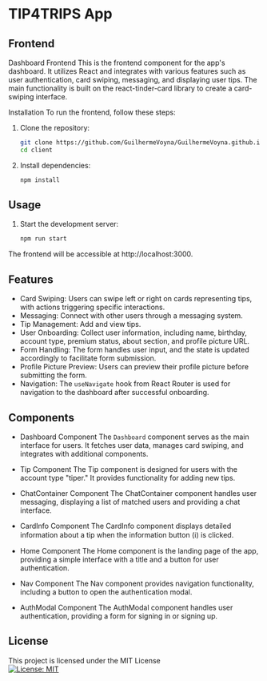 
# TIP4TRIPS App
## Frontend
Dashboard Frontend
This is the frontend component for the app's dashboard. It utilizes React and integrates with various features such as user authentication, card swiping, messaging, and displaying user tips. The main functionality is built on the react-tinder-card library to create a card-swiping interface.

Installation
To run the frontend, follow these steps:
1. Clone the repository:
    ```bash
    git clone https://github.com/GuilhermeVoyna/GuilhermeVoyna.github.io
    cd client
2. Install dependencies:
    ```bash
    npm install
## Usage
1. Start the development server:
    ```bash
    npm run start
The frontend will be accessible at http://localhost:3000.


## Features
- Card Swiping: Users can swipe left or right on cards representing tips, with actions triggering specific interactions.
- Messaging: Connect with other users through a messaging system.
- Tip Management: Add and view tips.
- User Onboarding: Collect user information, including name, birthday, account type, premium status, about section, and profile picture URL.
- Form Handling: The form handles user input, and the state is updated accordingly to facilitate form submission.
- Profile Picture Preview: Users can preview their profile picture before submitting the form.
- Navigation: The `useNavigate` hook from React Router is used for navigation to the dashboard after successful onboarding.
## Components
 - Dashboard Component
The `Dashboard` component serves as the main interface for users. It fetches user data, manages card swiping, and integrates with additional components.

- Tip Component
The Tip component is designed for users with the account type "tiper." It provides functionality for adding new tips.

- ChatContainer Component
The ChatContainer component handles user messaging, displaying a list of matched users and providing a chat interface.

- CardInfo Component
The CardInfo component displays detailed information about a tip when the information button (ℹ️) is clicked.

- Home Component
The Home component is the landing page of the app, providing a simple interface with a title and a button for user authentication.

- Nav Component
The Nav component provides navigation functionality, including a button to open the authentication modal.

- AuthModal Component
The AuthModal component handles user authentication, providing a form for signing in or signing up.
## License

This project is licensed under the MIT License  
[![License: MIT](https://img.shields.io/badge/License-MIT-yellow.svg)](https://opensource.org/licenses/MIT)
    